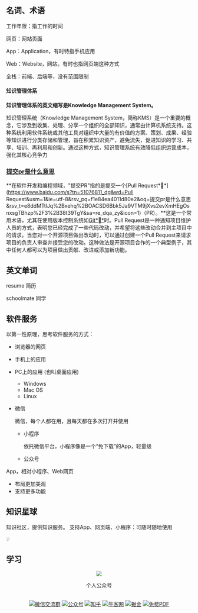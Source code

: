 ## 名词、术语

工作年限：指工作的时间

网页：网站页面

App：Application，有时特指手机应用

Web：Website，网站。有时也指网页端这种方式

全栈：前端、后端等，没有范围限制

#### 知识管理体系

**知识管理体系的英文缩写是Knowledge Management System。‌**

知识管理系统（‌Knowledge Management System，‌简称KMS）‌是一个重要的概念，‌它涉及到收集、‌处理、‌分享一个组织的全部知识，‌通常由计算机系统支持。‌这种系统利用软件系统或其他工具对组织中大量的有价值的方案、‌策划、‌成果、‌经验等知识进行分类存储和管理，‌旨在积累知识资产，‌避免流失，‌促进知识的学习、‌共享、‌培训、‌再利用和创新。‌通过这种方式，‌知识管理系统有效降低组织运营成本，‌强化其核心竞争力



### [提交pr是什么意思](http://www.baidu.com/link?url=T-bRT2TO5XdkSbxp4euHCNHPswHt2pSXZlsZpQD-YpVSqnorlA_aX3kS9v50ZtOPPNRm0i7YpeP8D8MtZ_XLP_1cCuc-k9v-4WsQItr3XEC7q1W4D--5UBQ9F8d1I_faz5o3D7vNqvZICMYJvEhfqbVz6SBmNELkYZSlO4_zTu8gq-gzjxkV6YXk9ZrlW0NElh1OX4R5HyFq1K-UVCXIYgxdvcW-X6148Z7gNuYbnAeD-pgaIOA3Io3Y8ep5WMV9gTab-zCaii5X4g8fKw9rwFlEMN4XqEpSJ8nB_9YoVbBO3d8QeWasyS0unMiA-K2UtZQIvByyITslqxac6AKy_a37CqbbzY1zmsDQjAv-kBIG7j_PNQFliKv417XHXy3Pr2IEhYvL1dE5bTkMFENPh8JnfTWhTYASq_goDrAbNsmKMJJ2uhr-pCzgeV6prST_-WFWkKAf-qg932iHyga9StJxratGSluDC_uacfvJeAILSe7653tOigXMQO58NONK)

**在软件开发和编程领域，"提交PR"指的是提交一个[Pull Request\*\*](https://www.baidu.com/s?tn=51076811_dg&wd=Pull Request&usm=1&ie=utf-8&rsv_pq=f1e84ea4011d80e2&oq=提交pr是什么意思&rsv_t=e8ddMTtlJq%2Bxehq%2BOACSD6Bbk5Ja9VTM9jXvs2evXmHEgOsnxsgTBhzp%2F3%2B38t39TgY&sa=re_dqa_zy&icon=1)（PR）。**这是一个常用术语，尤其在使用版本控制系统如[Git**](https://www.baidu.com/s?tn=51076811_dg&wd=Git&usm=1&ie=utf-8&rsv_pq=f1e84ea4011d80e2&oq=提交pr是什么意思&rsv_t=d7ebnA0jGsyWGqJa1mNXM0IKsID1c%2FFGb6RCOTyu01PBpgGBdLDjQI6QNqA%2B4gqbpyE&sa=re_dqa_zy&icon=1)时。Pull Request是一种通知项目维护人员的方式，表明您已经完成了一些代码改动，并希望将这些改动合并到主项目中的请求。当您对一个开源项目做出改动时，可以通过创建一个Pull Request来请求项目的负责人审查并接受您的改动。这种做法是开源项目合作的一个典型例子，其中任何人都可以为项目做出贡献、改进或添加新功能。



## 英文单词

resume 简历

schoolmate 同学

## 软件服务

以第一性原理，思考软件服务的方式：

+ 浏览器的网页

+ 手机上的应用

+ PC上的应用
  (也叫桌面应用)

  + Windows
  + Mac OS
  + Linux

+ 微信

  微信，每个人都在用，且每天都在多次打开并使用

  + 小程序

    依托微信平台，小程序像是一个“免下载”的App，轻量级

  + 公众号



App，相对小程序、Web网页

+ 布局更加美观
+ 支持更多功能

## 知识星球

知识社区，提供知识服务。
支持App、网页端、小程序：可随时随地使用

💡

## 学习



<div align="center"><img src="http://img.topjavaer.cn/img/公众号.jpg" style="zoom:90%;" />
    <p>个人公众号</p>
</div>
<p align="center">
    <br>
    <a href="http://img.topjavaer.cn/img/个人微信索隆（交流群）.png"><img src="http://img.topjavaer.cn/img/微信交流群.png" alt="微信交流群"></a>
<a href="http://img.topjavaer.cn/img/公众号.jpg"><img src="http://img.topjavaer.cn/img/公众号.png" alt="公众号"></a>
  <a href="https://www.zhihu.com/people/dai-shu-bin-13"><img src="http://img.topjavaer.cn/img/知乎.png" alt="知乎"></a>
       <a href="https://www.nowcoder.com/profile/8683776/myDiscussPost"><img src="http://img.topjavaer.cn/img/牛客网.png" alt="牛客网"></a>
       <a href="https://juejin.cn/user/201965869218574/posts"><img src="http://img.topjavaer.cn/img/掘金.png" alt="掘金"></a>
           <a href="https://github.com/Tyson0314/java-books"><img src="http://img.topjavaer.cn/img/免费计算机电子书籍.png" alt="免费PDF"></a>
        </p>



